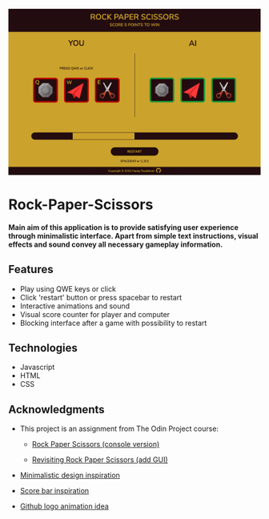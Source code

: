 ![alt text](./img/gui.png)

# Rock-Paper-Scissors

#### Main aim of this application is to provide satisfying user experience through minimalistic interface. Apart from simple text instructions, visual effects and sound convey all necessary gameplay information.

## Features
* Play using QWE keys or click
* Click 'restart' button or press spacebar to restart
* Interactive animations and sound
* Visual score counter for player and computer
* Blocking interface after a game with possibility to restart

## Technologies
* Javascript
* HTML
* CSS

## Acknowledgments
* This project is an assignment from The Odin Project course:

  * [Rock Paper Scissors (console version)](https://www.theodinproject.com/lessons/foundations-rock-paper-scissors)

  * [Revisiting Rock Paper Scissors (add GUI)](https://www.theodinproject.com/lessons/foundations-revisiting-rock-paper-scissors)
  
* [Minimalistic design inspiration](https://jetza99.github.io/rock-paper-scissors/)
* [Score bar inspiration](https://tomsoerr.github.io/odin-rock-paper-scissors/)
* [Github logo animation idea](https://michalosman.github.io/rock-paper-scissors/)